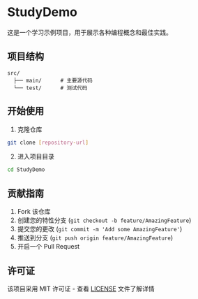 # StudyDemo

这是一个学习示例项目，用于展示各种编程概念和最佳实践。

## 项目结构

```
src/
  ├── main/      # 主要源代码
  └── test/      # 测试代码
```

## 开始使用

1. 克隆仓库
```bash
git clone [repository-url]
```

2. 进入项目目录
```bash
cd StudyDemo
```

## 贡献指南

1. Fork 该仓库
2. 创建您的特性分支 (`git checkout -b feature/AmazingFeature`)
3. 提交您的更改 (`git commit -m 'Add some AmazingFeature'`)
4. 推送到分支 (`git push origin feature/AmazingFeature`)
5. 开启一个 Pull Request

## 许可证

该项目采用 MIT 许可证 - 查看 [LICENSE](LICENSE) 文件了解详情

